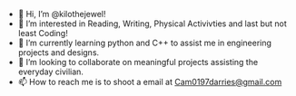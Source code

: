 - 👋 Hi, I’m @kilothejewel! 
- 👀 I’m interested in Reading, Writing, Physical Activivties and last but not least Coding!
- 🌱 I’m currently learning python and C++ to assist me in engineering projects and designs.
- 💞️ I’m looking to collaborate on meaningful projects assisting the everyday civilian.
- 📫 How to reach me is to shoot a email at Cam0197darries@gmail.com

<!---
kilothejewel/kilothejewel is a ✨ special ✨ repository because its `README.md` (this file) appears on your GitHub profile.
You can click the Preview link to take a look at your changes.
--->
